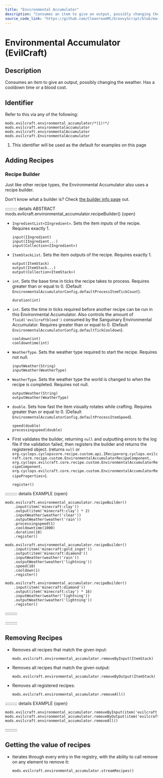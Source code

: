```yaml
---
title: "Environmental Accumulator"
description: "Consumes an item to give an output, possibly changing the weather. Has a cooldown time or a blood cost."
source_code_link: "https://github.com/CleanroomMC/GroovyScript/blob/master/src/main/java/com/cleanroommc/groovyscript/compat/mods/evilcraft/EnvironmentalAccumulator.java"
---
```


# Environmental Accumulator (EvilCraft)

## Description

Consumes an item to give an output, possibly changing the weather. Has a cooldown time or a blood cost.

## Identifier

Refer to this via any of the following:

```groovy:no-line-numbers {1}
mods.evilcraft.environmental_accumulator/*(1)!*/
mods.evilcraft.environmentalaccumulator
mods.evilcraft.environmentalAccumulator
mods.evilcraft.EnvironmentalAccumulator
```

1. This identifier will be used as the default for examples on this page

## Adding Recipes

### Recipe Builder

Just like other recipe types, the Environmental Accumulator also uses a recipe builder.

Don't know what a builder is? Check [the builder info page](../../../groovy/builder.md) out.

:::::::::: details ABSTRACT mods.evilcraft.environmental_accumulator.recipeBuilder() {open}
- `IngredientList<IIngredient>`. Sets the item inputs of the recipe. Requires exactly 1.

    ```groovy:no-line-numbers
    input(IIngredient)
    input(IIngredient...)
    input(Collection<IIngredient>)
    ```

- `ItemStackList`. Sets the item outputs of the recipe. Requires exactly 1.

    ```groovy:no-line-numbers
    output(ItemStack)
    output(ItemStack...)
    output(Collection<ItemStack>)
    ```

- `int`. Sets the base time in ticks the recipe takes to process. Requires greater than or equal to 0. (Default `EnvironmentalAccumulatorConfig.defaultProcessItemTickCount`).

    ```groovy:no-line-numbers
    duration(int)
    ```

- `int`. Sets the time in ticks required before another recipe can be run in this Environmental Accumulator. Also controls the amount of `fluid('evilcraftblood')` consumed by the Sanguinary Environmental Accumulator. Requires greater than or equal to 0. (Default `EnvironmentalAccumulatorConfig.defaultTickCooldown`).

    ```groovy:no-line-numbers
    cooldown(int)
    cooldowntime(int)
    ```

- `WeatherType`. Sets the weather type required to start the recipe. Requires not null.

    ```groovy:no-line-numbers
    inputWeather(String)
    inputWeather(WeatherType)
    ```

- `WeatherType`. Sets the weather type the world is changed to when the recipe is completed. Requires not null.

    ```groovy:no-line-numbers
    outputWeather(String)
    outputWeather(WeatherType)
    ```

- `double`. Sets how fast the item visually rotates while crafting. Requires greater than or equal to 0. (Default `EnvironmentalAccumulatorConfig.defaultProcessItemSpeed`).

    ```groovy:no-line-numbers
    speed(double)
    processingspeed(double)
    ```

- First validates the builder, returning `null` and outputting errors to the log file if the validation failed, then registers the builder and returns the registered object. (returns `null` or `org.cyclops.cyclopscore.recipe.custom.api.IRecipe<org.cyclops.evilcraft.core.recipe.custom.EnvironmentalAccumulatorRecipeComponent, org.cyclops.evilcraft.core.recipe.custom.EnvironmentalAccumulatorRecipeComponent, org.cyclops.evilcraft.core.recipe.custom.EnvironmentalAccumulatorRecipeProperties>`).

    ```groovy:no-line-numbers
    register()
    ```

:::::::::: details EXAMPLE {open}
```groovy:no-line-numbers
mods.evilcraft.environmental_accumulator.recipeBuilder()
    .input(item('minecraft:clay'))
    .output(item('minecraft:clay') * 2)
    .inputWeather(weather('clear'))
    .outputWeather(weather('rain'))
    .processingspeed(1)
    .cooldowntime(1000)
    .duration(10)
    .register()

mods.evilcraft.environmental_accumulator.recipeBuilder()
    .input(item('minecraft:gold_ingot'))
    .output(item('minecraft:diamond'))
    .inputWeather(weather('rain'))
    .outputWeather(weather('lightning'))
    .speed(10)
    .cooldown(1)
    .register()

mods.evilcraft.environmental_accumulator.recipeBuilder()
    .input(item('minecraft:diamond'))
    .output(item('minecraft:clay') * 16)
    .inputWeather(weather('lightning'))
    .outputWeather(weather('lightning'))
    .register()
```

::::::::::

::::::::::

## Removing Recipes

- Removes all recipes that match the given input:

    ```groovy:no-line-numbers
    mods.evilcraft.environmental_accumulator.removeByInput(ItemStack)
    ```

- Removes all recipes that match the given output:

    ```groovy:no-line-numbers
    mods.evilcraft.environmental_accumulator.removeByOutput(ItemStack)
    ```

- Removes all registered recipes:

    ```groovy:no-line-numbers
    mods.evilcraft.environmental_accumulator.removeAll()
    ```

:::::::::: details EXAMPLE {open}
```groovy:no-line-numbers
mods.evilcraft.environmental_accumulator.removeByInput(item('evilcraft:exalted_crafter:1'))
mods.evilcraft.environmental_accumulator.removeByOutput(item('evilcraft:exalted_crafter:2'))
mods.evilcraft.environmental_accumulator.removeAll()
```

::::::::::

## Getting the value of recipes

- Iterates through every entry in the registry, with the ability to call remove on any element to remove it:

    ```groovy:no-line-numbers
    mods.evilcraft.environmental_accumulator.streamRecipes()
    ```
